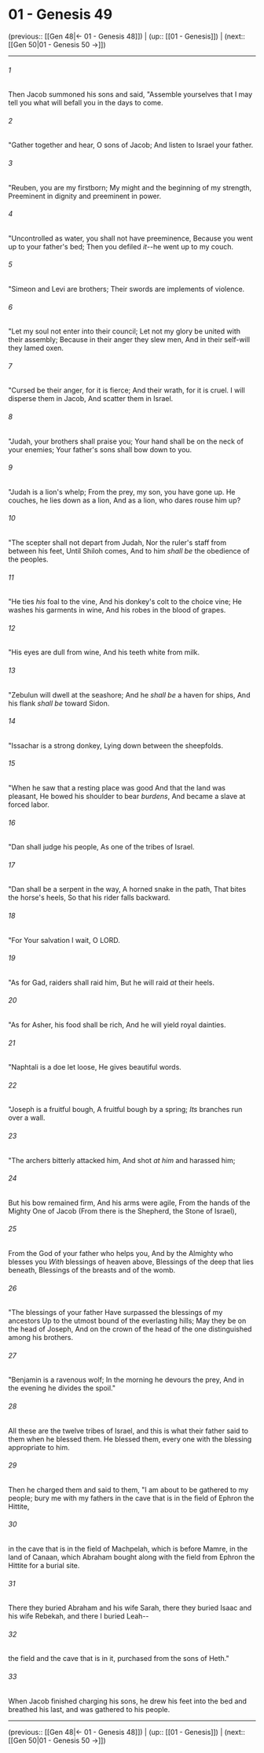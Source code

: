 # 01 - Genesis 49

(previous:: [[Gen 48|← 01 - Genesis 48]]) | (up:: [[01 - Genesis]]) | (next:: [[Gen 50|01 - Genesis 50 →]])

***


###### 1 
Then Jacob summoned his sons and said, "Assemble yourselves that I may tell you what will befall you in the days to come. 

###### 2 
"Gather together and hear, O sons of Jacob; And listen to Israel your father. 

###### 3 
"Reuben, you are my firstborn; My might and the beginning of my strength, Preeminent in dignity and preeminent in power. 

###### 4 
"Uncontrolled as water, you shall not have preeminence, Because you went up to your father's bed; Then you defiled _it_--he went up to my couch. 

###### 5 
"Simeon and Levi are brothers; Their swords are implements of violence. 

###### 6 
"Let my soul not enter into their council; Let not my glory be united with their assembly; Because in their anger they slew men, And in their self-will they lamed oxen. 

###### 7 
"Cursed be their anger, for it is fierce; And their wrath, for it is cruel. I will disperse them in Jacob, And scatter them in Israel. 

###### 8 
"Judah, your brothers shall praise you; Your hand shall be on the neck of your enemies; Your father's sons shall bow down to you. 

###### 9 
"Judah is a lion's whelp; From the prey, my son, you have gone up. He couches, he lies down as a lion, And as a lion, who dares rouse him up? 

###### 10 
"The scepter shall not depart from Judah, Nor the ruler's staff from between his feet, Until Shiloh comes, And to him _shall be_ the obedience of the peoples. 

###### 11 
"He ties _his_ foal to the vine, And his donkey's colt to the choice vine; He washes his garments in wine, And his robes in the blood of grapes. 

###### 12 
"His eyes are dull from wine, And his teeth white from milk. 

###### 13 
"Zebulun will dwell at the seashore; And he _shall be_ a haven for ships, And his flank _shall be_ toward Sidon. 

###### 14 
"Issachar is a strong donkey, Lying down between the sheepfolds. 

###### 15 
"When he saw that a resting place was good And that the land was pleasant, He bowed his shoulder to bear _burdens_, And became a slave at forced labor. 

###### 16 
"Dan shall judge his people, As one of the tribes of Israel. 

###### 17 
"Dan shall be a serpent in the way, A horned snake in the path, That bites the horse's heels, So that his rider falls backward. 

###### 18 
"For Your salvation I wait, O LORD. 

###### 19 
"As for Gad, raiders shall raid him, But he will raid _at_ their heels. 

###### 20 
"As for Asher, his food shall be rich, And he will yield royal dainties. 

###### 21 
"Naphtali is a doe let loose, He gives beautiful words. 

###### 22 
"Joseph is a fruitful bough, A fruitful bough by a spring; _Its_ branches run over a wall. 

###### 23 
"The archers bitterly attacked him, And shot _at him_ and harassed him; 

###### 24 
But his bow remained firm, And his arms were agile, From the hands of the Mighty One of Jacob (From there is the Shepherd, the Stone of Israel), 

###### 25 
From the God of your father who helps you, And by the Almighty who blesses you _With_ blessings of heaven above, Blessings of the deep that lies beneath, Blessings of the breasts and of the womb. 

###### 26 
"The blessings of your father Have surpassed the blessings of my ancestors Up to the utmost bound of the everlasting hills; May they be on the head of Joseph, And on the crown of the head of the one distinguished among his brothers. 

###### 27 
"Benjamin is a ravenous wolf; In the morning he devours the prey, And in the evening he divides the spoil." 

###### 28 
All these are the twelve tribes of Israel, and this is what their father said to them when he blessed them. He blessed them, every one with the blessing appropriate to him. 

###### 29 
Then he charged them and said to them, "I am about to be gathered to my people; bury me with my fathers in the cave that is in the field of Ephron the Hittite, 

###### 30 
in the cave that is in the field of Machpelah, which is before Mamre, in the land of Canaan, which Abraham bought along with the field from Ephron the Hittite for a burial site. 

###### 31 
There they buried Abraham and his wife Sarah, there they buried Isaac and his wife Rebekah, and there I buried Leah-- 

###### 32 
the field and the cave that is in it, purchased from the sons of Heth." 

###### 33 
When Jacob finished charging his sons, he drew his feet into the bed and breathed his last, and was gathered to his people.

***

(previous:: [[Gen 48|← 01 - Genesis 48]]) | (up:: [[01 - Genesis]]) | (next:: [[Gen 50|01 - Genesis 50 →]])
